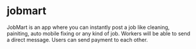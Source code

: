 # jobmart
JobMart is an app where you can instantly post a job like cleaning, painiting, auto mobile fixing or any kind of job. Workers will be able to send a direct message. 
Users can send payment to each other.
